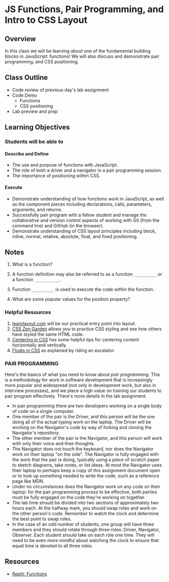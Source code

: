 # JS Functions, Pair Programming, and Intro to CSS Layout

## Overview

In this class we will be learning about one of the fundamental building blocks in JavaScript: functions! We will also discuss and demonstrate pair programming, and CSS positioning.

## Class Outline

- Code review of previous day's lab assignment
- Code Demo
  - Functions
  - CSS positioning
- Lab preview and prep

## Learning Objectives

### Students will be able to

#### Describe and Define

- The use and purpose of functions with JavaScript.
- The role of both a driver and a navigator in a pair programming session.
- The importance of positioning within CSS.

#### Execute

- Demonstrate understanding of how functions work in JavaScript, as well as the component pieces including declarations, calls, parameters, arguments, and returns.
- Successfully pair program with a fellow student and manage the collaborative and version control aspects of working with Git (from the command line) and GitHub (in the browser).
- Demonstrate understanding of CSS layout principles including block, inline, normal, relative, absolute, float, and fixed positioning.

## Notes

1. What is a function?

1. A function definition may also be referred to as a function `__________` or a function `___________`.

1. Function `__________` is used to execute the code within the function.

1. What are some popular values for the position property?

### Helpful Resources

1. [learnlayout.com](http://learnlayout.com) will be our practical entry point into layout.
1. [CSS Zen Garden](http://www.csszengarden.com/) allows you to practice CSS styling and see how others have styled the same HTML code.
1. [Centering in CSS](https://css-tricks.com/centering-css-complete-guide/) has some helpful tips for centering content horizontally and vertically.
1. [Floats in CSS](https://medium.freecodecamp.org/css-floats-explained-by-riding-an-escalator-57fa55232333) as explained by riding an escalator.

### PAIR PROGRAMMING

Here's the basics of what you need to know about *pair programming*. This is a methodology for work in software development that is increasingly more popular and widespread (not only in development work, but also in interview processes), and we place a high value on training our students to pair program effectively. There's more details in the lab assignment.

- In pair programming there are two developers working on a single body of code on a single computer.
- One member of the pair is the Driver, and this person will be the one doing all of the actual typing work on the laptop. The Driver will be working on the Navigator's code by way of forking and cloning the Navigator's repository.
- The other member of the pair is the Navigator, and this person will work with only their voice and their thoughts.
- The Navigator does not touch the keyboard, nor does the Navigator work on their laptop "on the side". The Navigator is fully engaged with the work that the pair is doing, typically using a piece of scratch paper to sketch diagrams, take notes, or list ideas. At most the Navigator uses their laptop to perhaps keep a copy of this assignment document open or to look up something needed to write the code, such as a reference page like MDN.
- Under no circumstances does the Navigator work on any code on their laptop: for the pair programming process to be effective, both parties must be fully engaged on the code they're working on together.
- The lab time should be divided into two sections of approximately two hours each. At the halfway mark, you should swap roles and work on the other person's code. Remember to watch the clock and determine the best point to swap roles.
- In the case of an odd number of students, one group will have three members and they should rotate through three roles: Driver, Navigator, Observer. Each student should take on each role one time. They will need to be even more mindful about watching the clock to ensure that equal time is devoted to all three roles.

## Resources

- [Replit: Functions](https://replit.com/@sheyna/TubbyCadetblueModel#index.js)
